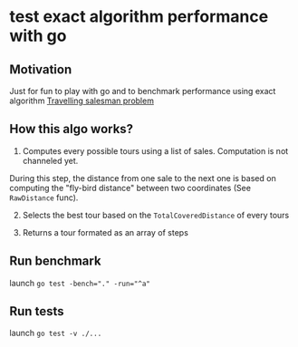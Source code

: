 # test exact algorithm performance with go

## Motivation

Just for fun to play with go and to benchmark performance using exact algorithm [Travelling salesman problem](https://en.wikipedia.org/wiki/Travelling_salesman_problem#Exact_algorithms)

## How this algo works?

1) Computes every possible tours using a list of sales. Computation is not channeled yet.

During this step, the distance from one sale to the next one is based on computing the "fly-bird distance" between two coordinates (See `RawDistance` func).

2) Selects the best tour based on the `TotalCoveredDistance` of every tours

3) Returns a tour formated as an array of steps

## Run benchmark

launch `go test -bench="." -run="^a"`

## Run  tests

launch `go test -v ./...`
